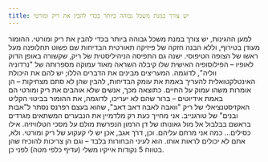 ```yaml
---
title: יש צורך במנת משכל גבוהה ביותר בכדי להבין את ריק ומורטי
---
```

למען ההגינות, יש צורך במנת משכל גבוהה ביותר בכדי להבין את ריק ומורטי. ההומור מעודן בטירוף, וללא הבנה חזקה של פיזיקה תאורטית הבדיחות שם פשוט תחלופנה מעל ראשו של הצופה הטיפוסי. ישנה גם התפיסה הניהיליסטית של ריק, שקשורה באופן הדוק לאופיו – הפילוסופיה האישית שלו קיבלה השראה מאוד עמוקה מספרותה של "נרדוניה ווליה", לדוגמה. המעריצים מבינים את הדברים הללו; יש להם את היכולת האינטלקטואלית להעריך באמת את עומק הבדיחות, להבין שהן לא סתם מצחיקות – הן אומרות משהו עמוק על החיים. כתוצאה מכך, אנשים שלא אוהבים את ריק ומורטי הם באמת אידיוטים – ברור שהם לא יעריכו, לדוגמה, את ההומור בביטוי הקליט האקזיסטנציאלי של ריק "וואבה לאבה דאב דאב", שהוא בעצם רפרנס נסתר ל"אבות ובנים" של טורגנייב. אני מחייך כעת רק מלדמיין את הנבערים המשתאים מגרדים בראשם בבלבול אל מול גאונותו של דן הרמון הנפרשת מולם על מסכי הטלוויזיה. אילו כסילים... כמה אני מרחם עליהם.  וכן, דרך אגב, אכן יש לי קעקוע של ריק ומורטי. ולא, אתם לא יכולים לראות אותו. הוא לעיני הבחורות בלבד – וגם הן צריכות להוכיח שהן בטווח 5 נקודות אייקיו משלי (עדיף כלפי מטה) לפני כן.
